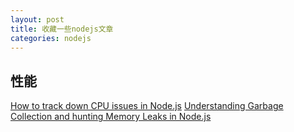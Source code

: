 ```yaml
---
layout: post
title: 收藏一些nodejs文章
categories: nodejs
---
```


## 性能

[How to track down CPU issues in Node.js](http://apmblog.dynatrace.com/2016/01/14/how-to-track-down-cpu-issues-in-node-js/)
[Understanding Garbage Collection and hunting Memory Leaks in Node.js](http://apmblog.dynatrace.com/2015/11/04/understanding-garbage-collection-and-hunting-memory-leaks-in-node-js/)
